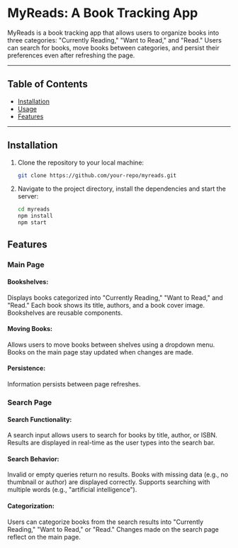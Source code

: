 # MyReads: A Book Tracking App

MyReads is a book tracking app that allows users to organize books into three categories: "Currently Reading," "Want to Read," and "Read." Users can search for books, move books between categories, and persist their preferences even after refreshing the page.

---

## Table of Contents

- [Installation](#installation)
- [Usage](#usage)
- [Features](#features)

---

## Installation

1. Clone the repository to your local machine:
   ```bash
   git clone https://github.com/your-repo/myreads.git

2. Navigate to the project directory, install the dependencies and start the server:
   ```bash
   cd myreads
   npm install
   npm start

## Features

### Main Page
 #### Bookshelves:
  Displays books categorized into "Currently Reading," "Want to Read," and "Read."
  Each book shows its title, authors, and a book cover image.
  Bookshelves are reusable components.

 #### Moving Books:
  Allows users to move books between shelves using a dropdown menu.
  Books on the main page stay updated when changes are made.
  
 #### Persistence:
  Information persists between page refreshes.

### Search Page
 #### Search Functionality:
  A search input allows users to search for books by title, author, or ISBN.
  Results are displayed in real-time as the user types into the search bar.

 #### Search Behavior:
  Invalid or empty queries return no results.
  Books with missing data (e.g., no thumbnail or author) are displayed correctly.
  Supports searching with multiple words (e.g., "artificial intelligence").
 
 #### Categorization:
  Users can categorize books from the search results into "Currently Reading," "Want to Read," or "Read."
  Changes made on the search page reflect on the main page.
